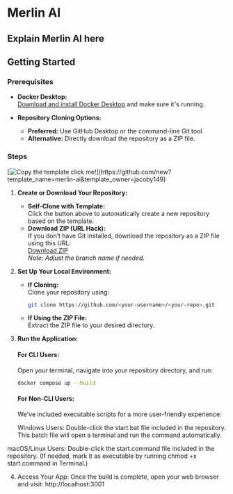 # Merlin AI

Explain Merlin AI here
---

## Getting Started

### Prerequisites

- **Docker Desktop:**  
  [Download and install Docker Desktop](https://www.docker.com/products/docker-desktop) and make sure it's running.

- **Repository Cloning Options:**
  - **Preferred:** Use GitHub Desktop or the command-line Git tool.
  - **Alternative:** Directly download the repository as a ZIP file.

### Steps

[![Copy the template click me!](https://img.shields.io/badge/Copy%20The%20Template%20Click%20Me!)](https://github.com/new?template_name=merlin-ai&template_owner=jacoby149)

1. **Create or Download Your Repository:**  
   - **Self-Clone with Template:**  
     Click the button above to automatically create a new repository based on the template.
   - **Download ZIP (URL Hack):**  
     If you don’t have Git installed, download the repository as a ZIP file using this URL:  
     [Download ZIP](https://github.com/jacoby149/merlin-ai/archive/refs/heads/main.zip)  
     *Note: Adjust the branch name if needed.*

2. **Set Up Your Local Environment:**  
   - **If Cloning:**  
     Clone your repository using:
     ```bash
     git clone https://github.com/<your-username>/<your-repo>.git
     ```
   - **If Using the ZIP File:**  
     Extract the ZIP file to your desired directory.

3. **Run the Application:**

   #### For CLI Users:
   Open your terminal, navigate into your repository directory, and run:
   ```bash
   docker compose up --build
   ```
   
   #### For Non-CLI Users:
   We've included executable scripts for a more user-friendly experience:

   Windows Users:
   Double-click the start.bat file included in the repository. This batch file will open a terminal and run the 
   command automatically.
  
  macOS/Linux Users:
  Double-click the start.command file included in the repository. (If needed, mark it as executable by running 
  chmod +x start.command in Terminal.)
  
4. Access Your App:
  Once the build is complete, open your web browser and visit: http://localhost:3001
